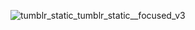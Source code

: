 ![tumblr_static_tumblr_static__focused_v3](https://github.com/user-attachments/assets/97231b9f-6feb-4662-8b10-d619b1410c57)
